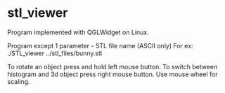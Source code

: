 # stl_viewer
Program implemented with QGLWidget on Linux.

Program except 1 parameter - STL file name (ASCII only)
For ex:
./STL_viewer ../stl_files/bunny.stl

To rotate an object press and hold left mouse button.
To switch between histogram and 3d object press right mouse button.
Use mouse wheel for scaling.
